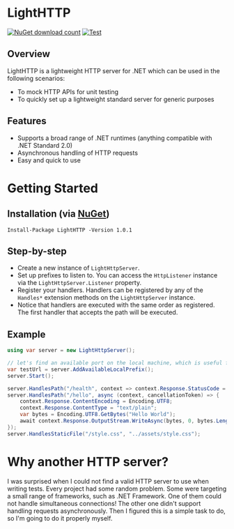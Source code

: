 # LightHTTP
[![NuGet download count](https://img.shields.io/nuget/dt/LightHTTP)](https://www.nuget.org/packages/LightHTTP)
[![Test](https://github.com/javidsho/LightHTTP/actions/workflows/test.yml/badge.svg)](https://github.com/javidsho/LightHTTP/actions/workflows/test.yml)

## Overview
LightHTTP is a lightweight HTTP server for .NET which can be used in the following scenarios:

- To mock HTTP APIs for unit testing
- To quickly set up a lightweight standard server for generic purposes

## Features
- Supports a broad range of .NET runtimes (anything compatible with .NET Standard 2.0)
- Asynchronous handling of HTTP requests
- Easy and quick to use

# Getting Started

## Installation (via <a href="https://www.nuget.org/packages/LightHTTP/">NuGet</a>)

    Install-Package LightHTTP -Version 1.0.1
    
## Step-by-step
- Create a new instance of `LightHttpServer`.
- Set up prefixes to listen to. You can access the `HttpListener` instance via the `LightHttpServer.Listener` property.
- Register your handlers. Handlers can be registered by any of the `Handles*` extension methods on the `LightHttpServer` instance.
- Notice that handlers are executed with the same order as registered. The first handler that accepts the path will be executed.

## Example

```csharp
using var server = new LightHttpServer();

// let's find an available port on the local machine, which is useful for unit tests
var testUrl = server.AddAvailableLocalPrefix();
server.Start();

server.HandlesPath("/health", context => context.Response.StatusCode = 200);
server.HandlesPath("/hello", async (context, cancellationToken) => {
	context.Response.ContentEncoding = Encoding.UTF8;
	context.Response.ContentType = "text/plain";
	var bytes = Encoding.UTF8.GetBytes("Hello World");
	await context.Response.OutputStream.WriteAsync(bytes, 0, bytes.Length);
});
server.HandlesStaticFile("/style.css", "../assets/style.css");
```

# Why another HTTP server?
I was surprised when I could not find a valid HTTP server to use when writing tests.
Every project had some random problem. Some were targeting a small range of frameworks, such as .NET Framework. One of them could not handle simultaneous connections! The other one didn't support handling requests asynchronously. Then I figured this is a simple task to do, so I'm going to do it properly myself.
